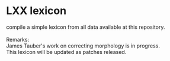 # LXX lexicon

compile a simple lexicon from all data available at this repository.<br>
<br>
Remarks:<br>
James Tauber's work on correcting morphology is in progress.<br>
This lexicon will be updated as patches released.